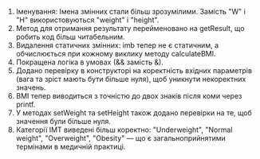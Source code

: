 1) Іменування: Імена змінних стали більш зрозумілими. Замість "W" і "H" використовуються "weight" і "height".
2) Метод для отримання результату перейменовано на getResult, що робить код більш читабельним.
3) Видалення статичних змінних: imb тепер не є статичним, а обчислюється при кожному виклику методу calculateBMI.
4) Покращена логіка в умовах (&& замість &).
5) Додано перевірку в конструкторі на коректність вхідних параметрів (вага та зріст мають бути більше нуля), щоб уникнути некоректних значень.
6) BMI тепер виводиться з точністю до двох знаків після коми через printf.
7) У методах setWeight та setHeight також додано перевірки на те, щоб значення були більше нуля.
8) Категорії ІМТ виведені більш коректно: "Underweight", "Normal weight", "Overweight", "Obesity" — що є загальноприйнятими термінами в медичній практиці.